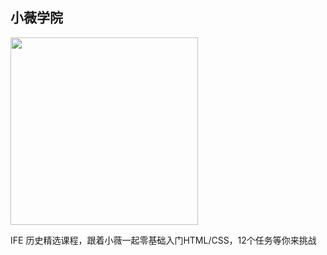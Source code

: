 ## 小薇学院
<img src="https://gss0.baidu.com/9rkZbzqaKgQUohGko9WTAnF6hhy/mms-res/fed/ife/ife_tutor/htmlcss.ec85cad580b3bfce.jpg" style="width:300px" />

IFE 历史精选课程，跟着小薇一起零基础入门HTML/CSS，12个任务等你来挑战